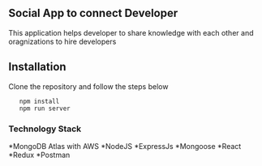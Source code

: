 ## Social App to connect Developer

This application helps developer to share knowledge with each other and oragnizations to hire developers

## Installation

Clone the repository and follow the steps below

```
   npm install
   npm run server
```

### Technology Stack

*MongoDB Atlas with AWS
*NodeJS
*ExpressJs
*Mongoose
*React
*Redux
\*Postman
